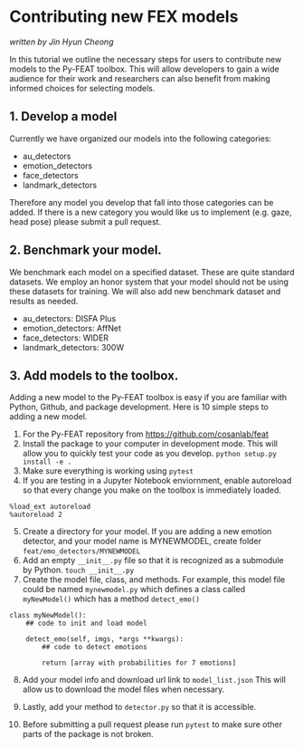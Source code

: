 # Contributing new FEX models

*written by Jin Hyun Cheong*  

In this tutorial we outline the necessary steps for users to contribute new models to the Py-FEAT toolbox. This will allow developers to gain a wide audience for their work and researchers can also benefit from making informed choices for selecting models. 

## 1. Develop a model
Currently we have organized our models into the following categories:
- au_detectors
- emotion_detectors
- face_detectors
- landmark_detectors

Therefore any model you develop that fall into those categories can be added. If there is a new category you would like us to implement (e.g. gaze, head pose) please submit a pull request.

## 2. Benchmark your model. 
We benchmark each model on a specified dataset. These are quite standard datasets. We employ an honor system that your model should not be using these datasets for training. We will also add new benchmark dataset and results as needed. 

- au_detectors: DISFA Plus
- emotion_detectors: AffNet
- face_detectors: WIDER
- landmark_detectors: 300W

## 3. Add models to the toolbox. 
Adding a new model to the Py-FEAT toolbox is easy if you are familiar with Python, Github, and package development. Here is 10 simple steps to adding a new model. 
1. For the Py-FEAT repository from https://github.com/cosanlab/feat
2. Install the package to your computer in development mode. This will allow you to quickly test your code as you develop. 
`python setup.py install -e .`
3. Make sure everything is working using `pytest`
4. If you are testing in a Jupyter Notebook enviornment, enable autoreload so that every change you make on the toolbox is immediately loaded. 
```
%load_ext autoreload
%autoreload 2
```
5. Create a directory for your model.
If you are adding a new emotion detector, and your model name is MYNEWMODEL, create folder `feat/emo_detectors/MYNEWMODEL`
6. Add an empty `__init__.py` file so that it is recognized as a submodule by Python. 
`touch __init__.py`
7. Create the model file, class, and methods. 
For example, this model file could be named `mynewmodel.py` which defines a class called `myNewModel()` which has a method `detect_emo()`
```
class myNewModel(): 
    ## code to init and load model
    
    detect_emo(self, imgs, *args **kwargs):
        ## code to detect emotions
    
        return [array with probabilities for 7 emotions]
```

8. Add your model info and download url link to `model_list.json`
This will allow us to download the model files when necessary. 

9. Lastly, add your method to `detector.py` so that it is accessible. 

10. Before submitting a pull request please run `pytest` to make sure other parts of the package is not broken. 


